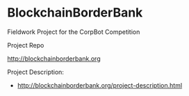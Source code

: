 # BlockchainBorderBank
Fieldwork Project for the CorpBot Competition

Project Repo

http://blockchainborderbank.org

Project Description:
* http://blockchainborderbank.org/project-description.html
